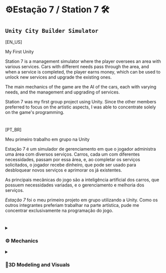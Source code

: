 # ⚙Estação 7 / Station 7 🛠
**`Unity City Builder Simulator`**
---
[EN_US]

My First Unity

Station 7 is a management simulator where the player oversees an area with various services. Cars with different needs pass through the area, and when a service is completed, the player earns money, which can be used to unlock new services and upgrade the existing ones.

The main mechanics of the game are the AI of the cars, each with varying needs, and the management and upgrading of services.

Station 7 was my first group project using Unity. Since the other members preferred to focus on the artistic aspects, I was able to concentrate solely on the game's programming.

#
[PT_BR]

Meu primeiro trabalho em grupo na Unity

Estação 7 é um simulador de gerenciamento em que o jogador administra uma área com diversos serviços. Carros, cada um com diferentes necessidades, passam por essa área, e, ao completar os serviços solicitados, o jogador recebe dinheiro, que pode ser usado para desbloquear novos serviços e aprimorar os já existentes.

As principais mecânicas do jogo são a inteligência artificial dos carros, que possuem necessidades variadas, e o gerenciamento e melhoria dos serviços.

*Estação 7* foi o meu primeiro projeto em grupo utilizando a Unity. Como os outros integrantes preferiam trabalhar na parte artística, pude me concentrar exclusivamente na programação do jogo.
#
<details>
 <summary><h3>⚙ Mechanics</h3></summary>
[EN_US]


Station 7 was my first experience with both AI and NavMesh. The cars had different service needs, which required customized paths. To move them, we chose to use Unity’s NavMesh. However, since NavMesh always follows the shortest route, we added waypoints along the path to ensure smoother and more natural movement.

The game featured seven types of services: a gas station, a repair shop, a car wash, a parking lot, a store, an entertainment area, and a food court. The player could upgrade these services by increasing the number of slots, service speed, and the money earned for each completed service. The better the services, the more likely a car would use another service before leaving.

Additionally, the player could hire managers for each service, automating the process and sending cars directly to the service without manual intervention.

Although we were satisfied with the final result, we were unable to implement some features, like a save system, or fix all the bugs due to the tight project deadline.
  
#
[PT_BR]

Estação 7 foi minha primeira experiência tanto com IA quanto com o NavMesh. Os carros possuíam diferentes necessidades de serviços, o que exigia trajetórias personalizadas. Para movimentá-los, optamos por utilizar o NavMesh da Unity. No entanto, como o NavMesh sempre segue a rota mais curta, inserimos waypoints ao longo do percurso para garantir que o movimento fosse mais natural e fluido.

O jogo oferecia sete tipos de serviços: posto de gasolina, oficina mecânica, lava-jato, estacionamento, loja, área de entretenimento e praça de alimentação. O jogador podia melhorar esses serviços, aumentando o número de vagas, a velocidade de atendimento e o valor recebido por cada serviço concluído. Quanto melhores fossem os serviços, maior era a chance de um carro usar outro serviço antes de partir.

Além disso, o jogador podia contratar gerentes para cada serviço, automatizando o processo e enviando os carros diretamente para o serviço sem a necessidade de intervenção manual.

Apesar de estarmos satisfeitos com o resultado final, não conseguimos implementar algumas funcionalidades, como um sistema de salvamento, e corrigir todos os bugs devido ao prazo apertado para a entrega do projeto.

#
</details>
<details>
 <summary><h3>🎨3D Modeling and Visuals</h3></summary>
 [EN_US]

For the visual aspect of the game, we opted for a low-poly, cartoon style to create a casual feel. The main focus was on designing different car models to add variety, as well as developing the establishments. With each upgrade, the services’ visuals changed, giving the player a clear sense of progression and improvement with every enhancement.
  
#
[PT_BR]
Na parte visual do jogo, escolhemos um estilo low poly e cartoon para criar uma atmosfera mais casual. O foco principal foi na criação de diferentes modelos de carros para trazer variedade, além do desenvolvimento dos estabelecimentos. A cada upgrade, o visual dos serviços mudava, proporcionando ao jogador uma sensação clara de progressão e melhoria dos serviços com cada aprimoramento.
</details>

